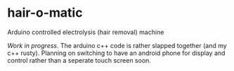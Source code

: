 # hair-o-matic
Arduino controlled electrolysis (hair removal) machine

*Work in progress*. The arduino c++ code is rather slapped together (and my c++ rusty). Planning on switching to have an android phone for display and control rather than a seperate touch screen soon.
